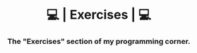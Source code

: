 <h1 align="center">
    💻 | Exercises | 💻
</h1>

<h3 align="center">
    The "Exercises" section of my programming corner.
</h3>

